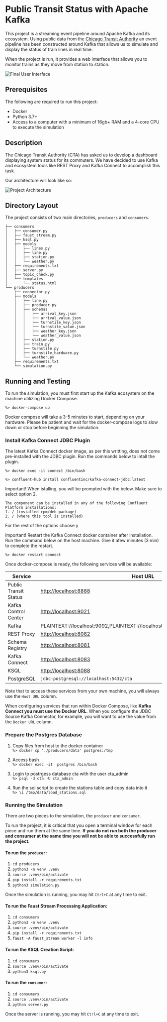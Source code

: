 # Public Transit Status with Apache Kafka

This project is a streaming event pipeline around Apache Kafka and its ecosystem. Using public data from the [Chicago Transit Authority](https://www.transitchicago.com/data/) an event pipeline has been constructed around Kafka that allows us to simulate and display the status of train lines in real time.

When the project is run, it provides a web interface that allows you to monitor trains as they move from station to station.

![Final User Interface](images/ui.png)


## Prerequisites

The following are required to run this project:

* Docker
* Python 3.7+
* Access to a computer with a minimum of 16gb+ RAM and a 4-core CPU to execute the simulation

## Description

The Chicago Transit Authority (CTA) has asked us to develop a dashboard displaying system status for its commuters. We have decided to use Kafka and ecosystem tools like REST Proxy and Kafka Connect to accomplish this task.

Our architecture will look like so:

![Project Architecture](images/diagram.png)


## Directory Layout
The project consists of two main directories, `producers` and `consumers`.



```
├── consumers
│   ├── consumer.py
│   ├── faust_stream.py
│   ├── ksql.py
│   ├── models
│   │   ├── lines.py
│   │   ├── line.py
│   │   ├── station.py
│   │   └── weather.py
│   ├── requirements.txt
│   ├── server.py
│   ├── topic_check.py
│   └── templates
│       └── status.html
└── producers
    ├── connector.py
    ├── models
    │   ├── line.py
    │   ├── producer.py
    │   ├── schemas
    │   │   ├── arrival_key.json
    │   │   ├── arrival_value.json
    │   │   ├── turnstile_key.json
    │   │   ├── turnstile_value.json
    │   │   ├── weather_key.json
    │   │   └── weather_value.json
    │   ├── station.py
    │   ├── train.py
    │   ├── turnstile.py
    │   ├── turnstile_hardware.py
    │   └── weather.py
    ├── requirements.txt
    └── simulation.py
```

## Running and Testing

To run the simulation, you must first start up the Kafka ecosystem on the machine utilizing Docker Compose.

```%> docker-compose up```

Docker compose will take a 3-5 minutes to start, depending on your hardware. Please be patient and wait for the docker-compose logs to slow down or stop before beginning the simulation.

### Install Kafka Connect JDBC Plugin
The latest Kafka Connect docker image, as per this writting, does not come pre-installed with the JDBC plugin. Run the commands below to intall the plugin.

```%> docker exec -it connect /bin/bash```

```%> confluent-hub install confluentinc/kafka-connect-jdbc:latest```

Important! When istalling, you will be prompted with the below. Make sure to select option 2.

```
The component can be installed in any of the following Confluent Platform installations: 
1. / (installed rpm/deb package) 
2. / (where this tool is installed) 
```

For the rest of the options choose y

Important! Restart the Kafka Connect docker container after installation. Run the command below on the host machine. Give it afew minutes (3 min) to complete the restart.

```%> docker restart connect ```

Once docker-compose is ready, the following services will be available:

| Service | Host URL | Docker URL | Username | Password |
| --- | --- | --- | --- | --- |
| Public Transit Status | [http://localhost:8888](http://localhost:8888) | n/a | ||
| Kafka Control Center | [http://localhost:9021](http://localhost:9021) | http://control-center:9021 |
| Kafka | PLAINTEXT://localhost:9092,PLAINTEXT://localhost:9093,PLAINTEXT://localhost:9094 | PLAINTEXT://kafka0:9092,PLAINTEXT://kafka1:9093,PLAINTEXT://kafka2:9094 |
| REST Proxy | [http://localhost:8082](http://localhost:8082/) | http://rest-proxy:8082/ |
| Schema Registry | [http://localhost:8081](http://localhost:8081/ ) | http://schema-registry:8081/ |
| Kafka Connect | [http://localhost:8083](http://localhost:8083) | http://kafka-connect:8083 |
| KSQL | [http://localhost:8088](http://localhost:8088) | http://ksql:8088 |
| PostgreSQL | `jdbc:postgresql://localhost:5432/cta` | `jdbc:postgresql://postgres:5432/cta` | `cta_admin` | `chicago` |

Note that to access these services from your own machine, you will always use the `Host URL` column.

When configuring services that run within Docker Compose, like **Kafka Connect you must use the Docker URL**. When you configure the JDBC Source Kafka Connector, for example, you will want to use the value from the `Docker URL` column.

### Prepare the Postgres Database
1. Copy files from host to the docker container \
```%> docker cp './producers/data' postgres:/tmp```

2. Access bash \
```%> docker exec -it  postgres /bin/bash```

3. Login to postrgess database cta with the user cta_admin \
```%> psql -d cta -U cta_admin```

4. Run the sql script to create the stations table and copy data into it \
```%> \i /tmp/data/load_stations.sql```

### Running the Simulation

There are two pieces to the simulation, the `producer` and `consumer`. 

To run the project, it is critical that you open a terminal window for each piece and run them at the same time. **If you do not run both the producer and consumer at the same time you will not be able to successfully run the project**.


#### To run the `producer`:
1. `cd producers`
2. `python3 -m venv .venv`
3. `source .venv/bin/activate`
4. `pip install -r requirements.txt`
5. `python3 simulation.py`

Once the simulation is running, you may hit `Ctrl+C` at any time to exit.

#### To run the Faust Stream Processing Application:
1. `cd consumers`
2. `python3 -m venv .venv`
3. `source .venv/bin/activate`
4. `pip install -r requirements.txt`
5. `faust -A faust_stream worker -l info`

#### To run the KSQL Creation Script:
1. `cd consumers`
2. `source .venv/bin/activate`
3. `python3 ksql.py`

#### To run the `consumer`:
1. `cd consumers`
2. `source .venv/bin/activate`
3. `python server.py`

Once the server is running, you may hit `Ctrl+C` at any time to exit.
